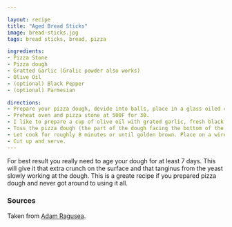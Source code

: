 ```yaml
---

layout: recipe
title: "Aged Bread Sticks"
image: bread-sticks.jpg
tags: bread sticks, bread, pizza

ingredients:
- Pizza Stone
- Pizza dough
- Gratted Garlic (Gralic powder also works)
- Olive Oil
- (optional) Black Pepper
- (optional) Parmesian

directions:
- Prepare your pizza dough, devide into balls, place in a glass oiled container with a cover. Let it sit in the refrigerator for 7-10 days for best results.
- Preheat oven and pizza stone at 500F for 30.
- I like to prepare a cup of olive oil with grated garlic, fresh black pepper, and parmisan. I will use this later with a brush to season my dough.
- Toss the pizza dough (the part of the dough facing the bottom of the container should be facing up in the oven) onto the pizza stone. Quickly brush on your oil.
- Let cook for roughly 8 minutes or until golden brown. Place on a wire rack to cool and top off with some extra parmisan (or salt).
- Cut up and serve.
---
```


For best result you really need to age your dough for at least 7 days. This will give it that extra crunch on the surface 
and that tanginus from the yeast slowly working at the dough. This is a greate recipe if you prepared pizza dough
and never got around to using it all.

### Sources

Taken from [Adam Ragusea](https://www.youtube.com/watch?v=KcM_MZoJWOo). 